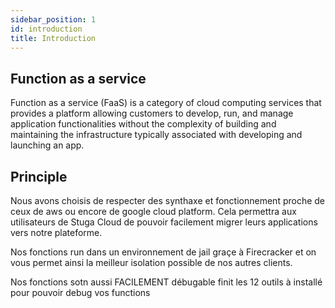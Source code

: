```yaml
---
sidebar_position: 1
id: introduction
title: Introduction
---
```


## Function as a service
Function as a service (FaaS) is a category of cloud computing services that provides a platform allowing customers to develop, run, and manage application functionalities without the complexity of building and maintaining the infrastructure typically associated with developing and launching an app.

## Principle
Nous avons choisis de respecter des synthaxe et fonctionnement proche de ceux de aws ou encore de google cloud platform. Cela permettra aux utilisateurs de Stuga Cloud de pouvoir facilement migrer leurs applications vers notre plateforme.

Nos fonctions run dans un environnement de jail graçe à Firecracker et on vous permet ainsi la meilleur isolation possible de nos autres clients.

Nos fonctions sotn aussi FACILEMENT débugable finit les 12 outils à installé pour pouvoir debug vos functions
